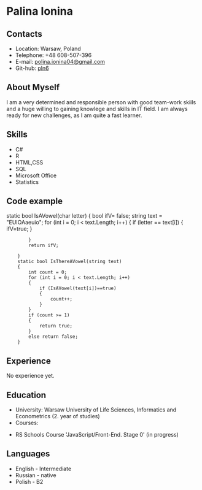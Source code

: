 # Palina Ionina
## Contacts
* Location: Warsaw, Poland
* Telephone: +48 608-507-396
* E-mail: polina.ionina04@gmail.com
* Git-hub: [ pln6 ](https://github.com/pln6)
## About Myself
I am a very determined and responsible person with good team-work skiils and a huge willing to gaining knowlege and skills in IT field.
I am always ready for new challenges, as I am quite a fast learner.
## Skills
* C#
* R
* HTML,CSS
* SQL
* Microsoft Office
* Statistics
## Code example
static bool IsAVowel(char letter)
        {
            bool ifV= false;
            string text = "EUIOAaeuio";
            for (int i = 0; i < text.Length; i++)
            {
                if (letter == text[i])
                {
                    ifV=true;
                }
               
            }
            return ifV;
            
        }
        static bool IsThereAVowel(string text)
        {
            int count = 0;
            for (int i = 0; i < text.Length; i++)
            {
                if (IsAVowel(text[i])==true)
                {
                    count++;
                }
            }
            if (count >= 1)
            {
                return true;
            }
            else return false;
        }
## Experience
No experience yet.
## Education
* University: Warsaw University of Life Sciences, Informatics and Econometrics (2. year of studies)
* Courses:
+ RS Schools Course 'JavaScript/Front-End. Stage 0' (in progress)
## Languages
* English - Intermediate
* Russian - native
* Polish - B2

